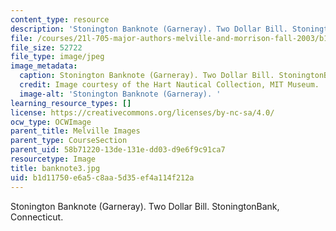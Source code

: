 ```yaml
---
content_type: resource
description: 'Stonington Banknote (Garneray). Two Dollar Bill. StoningtonBank, Connecticut. '
file: /courses/21l-705-major-authors-melville-and-morrison-fall-2003/b1d11750e6a5c8aa5d35ef4a114f212a_banknote3.jpg
file_size: 52722
file_type: image/jpeg
image_metadata:
  caption: Stonington Banknote (Garneray). Two Dollar Bill. StoningtonBank, Connecticut.
  credit: Image courtesy of the Hart Nautical Collection, MIT Museum.
  image-alt: 'Stonington Banknote (Garneray). '
learning_resource_types: []
license: https://creativecommons.org/licenses/by-nc-sa/4.0/
ocw_type: OCWImage
parent_title: Melville Images
parent_type: CourseSection
parent_uid: 58b71220-13de-131e-dd03-d9e6f9c91ca7
resourcetype: Image
title: banknote3.jpg
uid: b1d11750-e6a5-c8aa-5d35-ef4a114f212a
---
```

Stonington Banknote (Garneray). Two Dollar Bill. StoningtonBank, Connecticut. 
